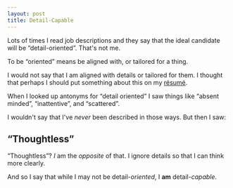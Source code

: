 ```yaml
---
layout: post
title: Detail-Capable
---
```


Lots of times I read job descriptions and they say that the ideal candidate will be &ldquo;detail-oriented&rdquo;. That's not me.

To be &ldquo;oriented&rdquo; means be aligned with, or tailored for a thing.

I would not say that I am aligned with details or tailored for them. I thought that perhaps I should put something about this on my [résumé](/resume.html).

When I looked up antonyms for &ldquo;detail oriented&rdquo; I saw things like &ldquo;absent minded&rdquo;, &ldquo;inattentive&rdquo;, and &ldquo;scattered&rdquo;.

I wouldn't say that I've _never_ been described in those ways.
But then I saw:

## &ldquo;Thoughtless&rdquo;

&ldquo;Thoughtless&rdquo;? _I_ am the _opposite_ of that. I ignore details so that I can think more clearly.

And so I say that while I may not be detail-_oriented_, I **am** detail-_capable_.
